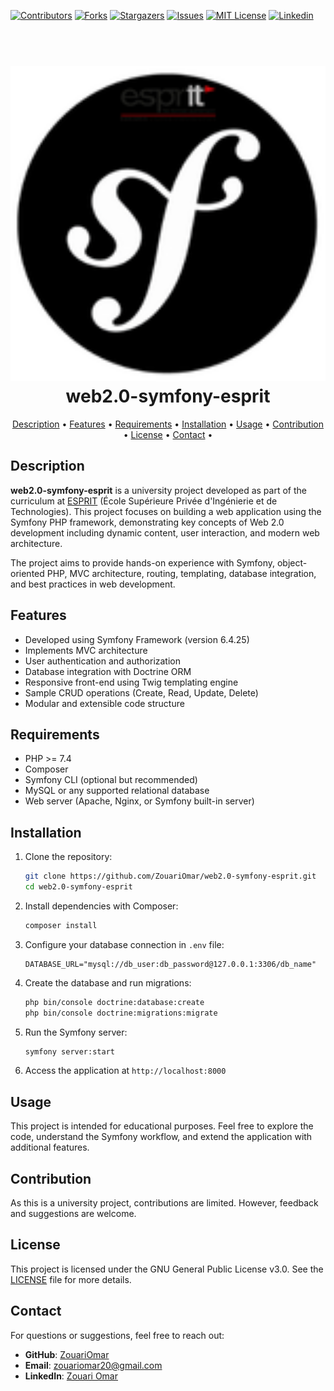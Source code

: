 <!-- PROJECT SHIELDS -->

[![Contributors](https://img.shields.io/badge/CONTRIBUTORS-01-blue?style=plastic)](https://github.com/ZouariOmar/AgriGO/graphs/contributors)
[![Forks](https://img.shields.io/badge/FORKS-00-blue?style=plastic)](https://github.com/ZouariOmar/AgriGO/network/members)
[![Stargazers](https://img.shields.io/badge/STARS-02-blue?style=plastic)](https://github.com/ZouariOmar/AgriGO/stargazers)
[![Issues](https://img.shields.io/badge/ISSUES-00-blue?style=plastic)](https://github.com/ZouariOmar/AgriGO/issues)
[![MIT License](https://img.shields.io/badge/LICENSE-GPL-blue?style=plastic)](LICENSE)
[![Linkedin](https://img.shields.io/badge/Linkedin-6.1k-blue?style=plastic)](https://www.linkedin.com/in/zouari-omar-143239283)

<!-- PROJECT HEADER -->
<h1 align="center">
  <br>
  <a href="https://github.com/ZouariOmar/Code-Practice"><img src="public/assets/imgs/symfony.png" alt="symfony" width="600"></a>
  <br>
  web2.0-symfony-esprit
  <br>
</h1>

<!-- PROJECT LINKS -->
<p align="center">
  <a href="#description">Description</a> •
  <a href="#features">Features</a> •
  <a href="#requirements">Requirements</a> •
  <a href="#installation">Installation</a> •
  <a href="#usage">Usage</a> •
  <a href="#contribution">Contribution</a> •
  <a href="#license">License</a> •
  <a href="#contact">Contact</a> •
</p>

## Description

**web2.0-symfony-esprit** is a university project developed as part of the curriculum at [ESPRIT](https://www.esprit.tn) (École Supérieure Privée d'Ingénierie et de Technologies). This project focuses on building a web application using the Symfony PHP framework, demonstrating key concepts of Web 2.0 development including dynamic content, user interaction, and modern web architecture.

The project aims to provide hands-on experience with Symfony, object-oriented PHP, MVC architecture, routing, templating, database integration, and best practices in web development.

## Features

- Developed using Symfony Framework (version 6.4.25)
- Implements MVC architecture
- User authentication and authorization
- Database integration with Doctrine ORM
- Responsive front-end using Twig templating engine
- Sample CRUD operations (Create, Read, Update, Delete)
- Modular and extensible code structure

## Requirements

- PHP >= 7.4
- Composer
- Symfony CLI (optional but recommended)
- MySQL or any supported relational database
- Web server (Apache, Nginx, or Symfony built-in server)

## Installation

1. Clone the repository:

   ```bash
   git clone https://github.com/ZouariOmar/web2.0-symfony-esprit.git
   cd web2.0-symfony-esprit
   ```

2. Install dependencies with Composer:

   ```bash
   composer install
   ```

3. Configure your database connection in `.env` file:

   ```
   DATABASE_URL="mysql://db_user:db_password@127.0.0.1:3306/db_name"
   ```

4. Create the database and run migrations:

   ```bash
   php bin/console doctrine:database:create
   php bin/console doctrine:migrations:migrate
   ```

5. Run the Symfony server:

   ```bash
   symfony server:start
   ```

6. Access the application at `http://localhost:8000`

## Usage

This project is intended for educational purposes. Feel free to explore the code, understand the Symfony workflow, and extend the application with additional features.

## Contribution

As this is a university project, contributions are limited. However, feedback and suggestions are welcome.

## License

This project is licensed under the GNU General Public License v3.0. See the [LICENSE](LICENSE) file for more details.

## Contact

For questions or suggestions, feel free to reach out:

- **GitHub**: [ZouariOmar](https://github.com/ZouariOmar)
- **Email**: [zouariomar20@gmail.com](mailto:zouariomar20@gmail.com)
- **LinkedIn**: [Zouari Omar](https://www.linkedin.com/in/zouari-omar-143239283/)
